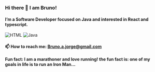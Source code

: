 ### Hi there 👋 I am Bruno!


#### I’m a Software Developer focused on Java and interested in React and typescript. 

![HTML](https://img.shields.io/badge/HTML-239120?style=for-the-badge&logo=html5&logoColor=white)
![Java](https://img.shields.io/badge/Java-ED8B00?style=for-the-badge&logo=java&logoColor=white)
#### 📫  How to reach me: Bruno.a.jorge@gmail.com

#### Fun fact: I am a marathoner and love running! the fun fact is: one of my goals in life is to run an Iron Man... 

